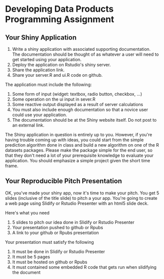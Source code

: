 # Developing Data Products Programming Assignment

## Your Shiny Application

1. Write a shiny application with associated supporting documentation. The documentation should be thought of as whatever a user will need to get started using your application.  
2. Deploy the application on Rstudio's shiny server.  
3. Share the application link.  
4. Share your server.R and ui.R code on github.

The application must include the following:

1. Some form of input (widget: textbox, radio button, checkbox, ...)   
2. Some operation on the ui input in sever.R   
3. Some reactive output displayed as a result of server calculations   
4. You must also include enough documentation so that a novice user could use your application.  
5. The documentation should be at the Shiny website itself. Do not post to an external link.  

The Shiny application in question is entirely up to you. However, if you're having trouble coming up with ideas, you could start from the simple prediction algorithm done in class and build a new algorithm on one of the R datasets packages. Please make the package simple for the end user, so that they don't need a lot of your prerequisite knowledge to evaluate your application. You should emphasize a simple project given the short time frame.  

## Your Reproducible Pitch Presentation

OK, you've made your shiny app, now it's time to make your pitch. You get 5 slides (inclusive of the title slide)  to pitch a your app. You're going to create a web page using Slidify or Rstudio Presenter with an html5 slide deck.  

Here's what you need  

1. 5 slides to pitch our idea done in Slidify or Rstudio Presenter  
2. Your presentation pushed to github or Rpubs   
3. A link to your github or Rpubs presentation   

Your presentation must satisfy the following

1. It must be done in Slidify or Rstudio Presenter   
2. It must be 5 pages  
3. It must be hosted on github or Rpubs   
4. It must contained some embedded R code that gets run when slidifying the document   
